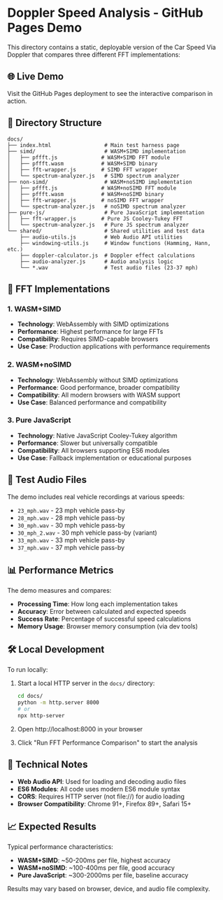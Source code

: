 # Doppler Speed Analysis - GitHub Pages Demo

This directory contains a static, deployable version of the Car Speed Via Doppler that compares three different FFT implementations:

## 🌐 Live Demo

Visit the GitHub Pages deployment to see the interactive comparison in action.

## 📁 Directory Structure

```
docs/
├── index.html                 # Main test harness page
├── simd/                      # WASM+SIMD implementation
│   ├── pffft.js              # WASM+SIMD FFT module
│   ├── pffft.wasm            # WASM+SIMD binary
│   ├── fft-wrapper.js        # SIMD FFT wrapper
│   └── spectrum-analyzer.js   # SIMD spectrum analyzer
├── non-simd/                  # WASM+noSIMD implementation
│   ├── pffft.js              # WASM+noSIMD FFT module
│   ├── pffft.wasm            # WASM+noSIMD binary
│   ├── fft-wrapper.js        # noSIMD FFT wrapper
│   └── spectrum-analyzer.js   # noSIMD spectrum analyzer
├── pure-js/                   # Pure JavaScript implementation
│   ├── fft-wrapper.js        # Pure JS Cooley-Tukey FFT
│   └── spectrum-analyzer.js   # Pure JS spectrum analyzer
└── shared/                    # Shared utilities and test data
    ├── audio-utils.js         # Web Audio API utilities
    ├── windowing-utils.js     # Window functions (Hamming, Hann, etc.)
    ├── doppler-calculator.js  # Doppler effect calculations
    ├── audio-analyzer.js      # Audio analysis logic
    └── *.wav                  # Test audio files (23-37 mph)
```

## 🚀 FFT Implementations

### 1. WASM+SIMD
- **Technology**: WebAssembly with SIMD optimizations
- **Performance**: Highest performance for large FFTs
- **Compatibility**: Requires SIMD-capable browsers
- **Use Case**: Production applications with performance requirements

### 2. WASM+noSIMD  
- **Technology**: WebAssembly without SIMD optimizations
- **Performance**: Good performance, broader compatibility
- **Compatibility**: All modern browsers with WASM support
- **Use Case**: Balanced performance and compatibility

### 3. Pure JavaScript
- **Technology**: Native JavaScript Cooley-Tukey algorithm
- **Performance**: Slower but universally compatible
- **Compatibility**: All browsers supporting ES6 modules
- **Use Case**: Fallback implementation or educational purposes

## 🎵 Test Audio Files

The demo includes real vehicle recordings at various speeds:
- `23_mph.wav` - 23 mph vehicle pass-by
- `28_mph.wav` - 28 mph vehicle pass-by  
- `30_mph.wav` - 30 mph vehicle pass-by
- `30_mph_2.wav` - 30 mph vehicle pass-by (variant)
- `33_mph.wav` - 33 mph vehicle pass-by
- `37_mph.wav` - 37 mph vehicle pass-by

## 📊 Performance Metrics

The demo measures and compares:
- **Processing Time**: How long each implementation takes
- **Accuracy**: Error between calculated and expected speeds
- **Success Rate**: Percentage of successful speed calculations
- **Memory Usage**: Browser memory consumption (via dev tools)

## 🛠️ Local Development

To run locally:

1. Start a local HTTP server in the `docs/` directory:
   ```bash
   cd docs/
   python -m http.server 8000
   # or
   npx http-server
   ```

2. Open http://localhost:8000 in your browser

3. Click "Run FFT Performance Comparison" to start the analysis

## 🔧 Technical Notes

- **Web Audio API**: Used for loading and decoding audio files
- **ES6 Modules**: All code uses modern ES6 module syntax
- **CORS**: Requires HTTP server (not file://) for audio loading
- **Browser Compatibility**: Chrome 91+, Firefox 89+, Safari 15+

## 📈 Expected Results

Typical performance characteristics:
- **WASM+SIMD**: ~50-200ms per file, highest accuracy
- **WASM+noSIMD**: ~100-400ms per file, good accuracy  
- **Pure JavaScript**: ~300-2000ms per file, baseline accuracy

Results may vary based on browser, device, and audio file complexity.